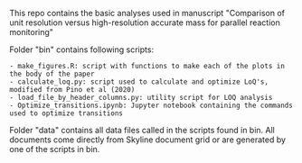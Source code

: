 This repo contains the basic analyses used in manuscript "Comparison of unit resolution versus high-resolution accurate mass for parallel reaction monitoring"

Folder "bin" contains following scripts:

	- make_figures.R: script with functions to make each of the plots in the body of the paper
	- calculate_loq.py: script used to calculate and optimize LoQ's, modified from Pino et al (2020)
	- load_file_by_header_columns.py: utility script for LOQ analysis
	- Optimize_transitions.ipynb: Jupyter notebook containing the commands used to optimize transitions 

Folder "data" contains all data files called in the scripts found in bin. All documents come directly from Skyline document grid or are generated by one of the scripts in bin. 
